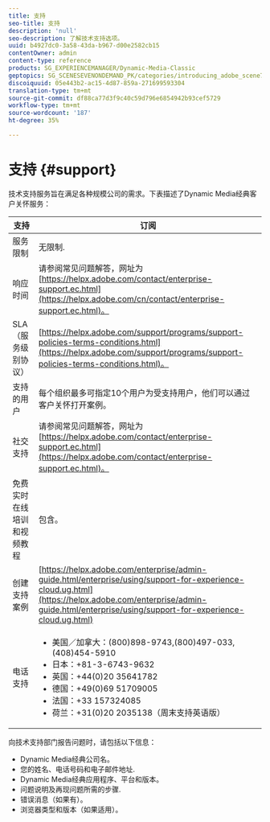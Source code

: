 ```yaml
---
title: 支持
seo-title: 支持
description: 'null'
seo-description: 了解技术支持选项。
uuid: b4927dc0-3a58-43da-b967-d00e2582cb15
contentOwner: admin
content-type: reference
products: SG_EXPERIENCEMANAGER/Dynamic-Media-Classic
geptopics: SG_SCENESEVENONDEMAND_PK/categories/introducing_adobe_scene7
discoiquuid: 05e443b2-ac15-4d87-859a-271699593304
translation-type: tm+mt
source-git-commit: df88ca77d3f9c40c59d796e6854942b93cef5729
workflow-type: tm+mt
source-wordcount: '187'
ht-degree: 35%

---
```



# 支持 {#support}

技术支持服务旨在满足各种规模公司的需求。下表描述了Dynamic Media经典客户关怀服务：

| 支持 | 订阅 |
|--- |--- |
| 服务限制 | 无限制. |
| 响应时间 | 请参阅常见问题解答，网址为[https://helpx.adobe.com/contact/enterprise-support.ec.html](https://helpx.adobe.com/cn/contact/enterprise-support.ec.html)。 |
| SLA（服务级别协议） | [https://helpx.adobe.com/support/programs/support-policies-terms-conditions.html](https://helpx.adobe.com/support/programs/support-policies-terms-conditions.html)。 |
| 支持的用户 | 每个组织最多可指定10个用户为受支持用户，他们可以通过客户关怀打开案例。 |
| 社交支持 | 请参阅常见问题解答，网址为[https://helpx.adobe.com/contact/enterprise-support.ec.html](https://helpx.adobe.com/contact/enterprise-support.ec.html)。 |
| 免费实时在线培训和视频教程 | 包含。 |
| 创建支持案例 | [https://helpx.adobe.com/enterprise/admin-guide.html/enterprise/using/support-for-experience-cloud.ug.html](https://helpx.adobe.com/enterprise/admin-guide.html/enterprise/using/support-for-experience-cloud.ug.html) |
| 电话支持 | <ul><li>美国／加拿大：(800)898-9743,(800)497-033,(408)454-5910 </li> <li>日本：+81-3-6743-9632 </li><li>英国：+44(0)20 35641782</li><li>德国：+49(0)69 51709005</li><li>法国：+33 157324085</li><li>荷兰：+31(0)20 2035138（周末支持英语版）</li></ul> |

向技术支持部门报告问题时，请包括以下信息：

* Dynamic Media经典公司名。
* 您的姓名、电话号码和电子邮件地址.
* Dynamic Media经典应用程序、平台和版本。
* 问题说明及再现问题所需的步骤.
* 错误消息（如果有）。
* 浏览器类型和版本（如果适用）。

